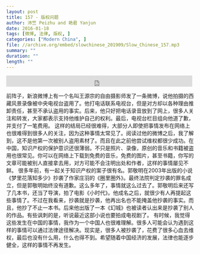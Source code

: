 ```yaml
---
layout: post
title: 157 - 版权问题
author: 沛竺 Peizhu and 艳君 Yanjun
date: 2016-01-18
tags: [微博, 法律, 版权, ]
categories: ["Modern China", ]
file: //archive.org/embed/slowchinese_201909/Slow_Chinese_157.mp3
summary: ""
duration: ""
length: ""
---
```


<iframe src="https://archive.org/embed/slowchinese_201909/Slow_Chinese_157.mp3" width="500" height="30" frameborder="0" webkitallowfullscreen="true" mozallowfullscreen="true" allowfullscreen></iframe>

前阵子，新浪微博上有一个名叫王源宗的自由摄影师发了一条微博，说他拍摄的西藏风景录像被中央电视台盗用了。他打电话联系电视台，但是对方却以各种理由推卸责任，甚至不承认盗用的事实。后来，他只好把电话录音放到了网上，很多人关注和转发，大家都表示支持他维护自己的权利。最后，电视台栏目组向他道了歉，并支付了一笔费用。
这样的结局已经很难得，大部分人即使把事情发布在网络上也很难得到很多人的关注，因为这种事情太常见了。阅读过他的微博之后，我了解到，这不是他第一次被别人盗用素材了。而且在此之前他尝试维权都很少成功。在中国，知识产权的保护意识还很薄弱。不只是照片、录像，原创的音乐和书籍被盗用也很常见。你可以在网络上下载到免费的音乐，免费的图片，甚至书籍，你写的文章可能被别人直接拿去用，对方可能不会注明出处和作者，这样的事情屡见不鲜。
很多年前，有一起关于知识产权的案子很有名。郭敬明在2003年出版的小说《梦里花落知多少》抄袭了作家庄羽的《圈里圈外》。最终法院判定抄袭的罪名成立，但是郭敬明始终没有道歉。这么多年了，事情就这么过去了。郭敬明后来还写了几本书，还当了导演，拍了电影《小时代》。他成名之后，就很少有人再提起这些事情了。不过在我看来，抄袭就是抄袭，他再出名也不能掩盖他抄袭的事实。而且，他抄了不止一本书。后来他出版了一本《幻城》也被读者认出来是抄袭了别人的作品。有些讽刺的是，听说最近这部小说也要拍成电视剧了。
有时候，我觉得这些发生在中国的事情，我作为一个中国人也很难理解。很多人可能会认为遇到这样的事情可以通过法律途径解决。现实是，很多人被抄袭了，花费了很多心血去维权，最后也没有什么用，什么也得不到。希望随着中国经济的发展，法律也能逐步健全，这样的事情不再发生。
